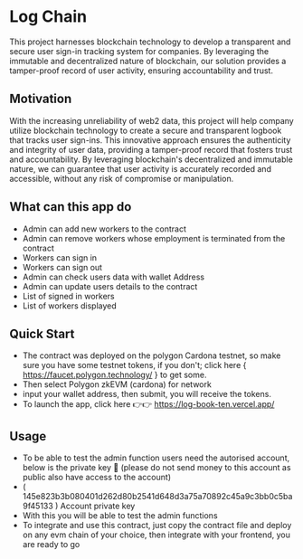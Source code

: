 # Log Chain

This project harnesses blockchain technology to develop a transparent and secure user sign-in tracking system for companies. By leveraging the immutable and decentralized nature of blockchain, our solution provides a tamper-proof record of user activity, ensuring accountability and trust.


## Motivation

With the increasing unreliability of web2 data, this project will help company  utilize blockchain technology to create a secure and transparent logbook that tracks user sign-ins. This innovative approach ensures the authenticity and integrity of user data, providing a tamper-proof record that fosters trust and accountability. By leveraging blockchain's decentralized and immutable nature, we can guarantee that user activity is accurately recorded and accessible, without any risk of compromise or manipulation.

## What can this app do

- Admin can add new workers to the contract
- Admin can remove workers whose employment is terminated from the contract
- Workers can sign in
- Workers can sign out
- Admin can check users data with wallet Address
- Admin can update users details to the contract
- List of signed in workers
- List of workers displayed

## Quick Start
- The contract was deployed on the polygon Cardona testnet, so make sure you have some testnet tokens, if you don't; click here { https://faucet.polygon.technology/ } to get some.
- Then select Polygon zkEVM (cardona) for network
- input your wallet address, then submit, you will receive the tokens.
- To launch the app, click here 👉👉 https://log-book-ten.vercel.app/

## Usage
- To be able to test the admin function users need the autorised account, below is the private key 🔑 (please do not send money to this account as public also have access to the account)
- ( 145e823b3b080401d262d80b2541d648d3a75a70892c45a9c3bb0c5ba9f45133 ) Account private key
- With this you will be able to test the admin functions
- To integrate and use this contract, just copy the contract file and deploy on any evm chain of your choice, then integrate with your frontend, you are ready to go




